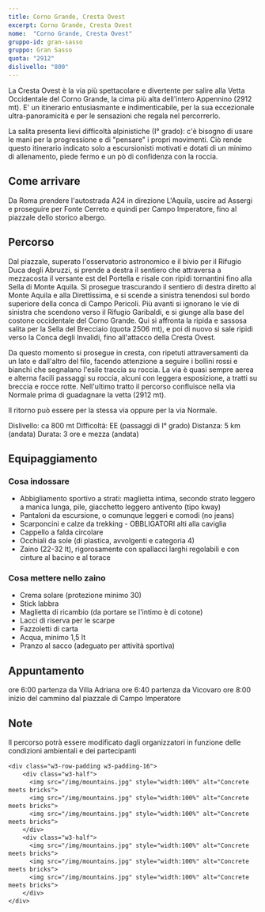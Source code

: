 ```yaml
---
title: Corno Grande, Cresta Ovest
excerpt: Corno Grande, Cresta Ovest
nome:  "Corno Grande, Cresta Ovest"
gruppo-id: gran-sasso
gruppo: Gran Sasso
quota: "2912"
dislivello: "800"
---
```


<div markdown="1">

La Cresta Ovest è la via più spettacolare e divertente per salire alla Vetta Occidentale del Corno Grande, la cima più alta dell'intero Appennino (2912 mt).
E' un itinerario entusiasmante e indimenticabile, per la sua eccezionale ultra-panoramicità e per le sensazioni che regala nel percorrerlo.

La salita presenta lievi difficoltà alpinistiche (I° grado): c'è bisogno di usare le mani per la progressione e di "pensare" i propri movimenti. Ciò rende questo itinerario indicato solo a escursionisti motivati e dotati di un minimo di allenamento, piede fermo e un pò di confidenza con la roccia.

## Come arrivare
Da Roma prendere l'autostrada A24 in direzione L'Aquila, uscire ad Assergi e proseguire per Fonte Cerreto e quindi per Campo Imperatore, fino al piazzale dello storico albergo.

## Percorso
Dal piazzale, superato l'osservatorio astronomico e il bivio per il Rifugio Duca degli Abruzzi, si prende a destra il sentiero che attraversa a mezzacosta il versante est del Portella e risale con ripidi tornantini fino alla Sella di Monte Aquila. Si prosegue trascurando il sentiero di destra diretto al Monte Aquila e alla Direttissima, e si scende a sinistra tenendosi sul bordo superiore della conca di Campo Pericoli. Più avanti si ignorano le vie di sinistra che scendono verso il Rifugio Garibaldi, e si giunge alla base del costone occidentale del Corno Grande. Qui si affronta la ripida e sassosa salita per la Sella del Brecciaio (quota 2506 mt), e poi di nuovo si sale ripidi verso la Conca degli Invalidi, fino all'attacco della Cresta Ovest.

Da questo momento si prosegue in cresta, con ripetuti attraversamenti da un lato e dall'altro del filo, facendo attenzione a seguire i bollini rossi e bianchi che segnalano l'esile traccia su roccia. La via è quasi sempre aerea e alterna facili passaggi su roccia, alcuni con leggera esposizione, a tratti su breccia e rocce rotte. Nell'ultimo tratto il percorso confluisce nella via Normale prima di guadagnare la vetta (2912 mt).

Il ritorno può essere per la stessa via oppure per la via Normale.

Dislivello: ca 800 mt
Difficoltà: EE (passaggi di I° grado)
Distanza: 5 km (andata)
Durata: 3 ore e mezza (andata)

## Equipaggiamento

### Cosa indossare
- Abbigliamento sportivo a strati: maglietta intima, secondo strato leggero a manica lunga, pile, giacchetto leggero antivento (tipo kway)
- Pantaloni da escursione, o comunque leggeri e comodi (no jeans)
- Scarponcini e calze da trekking - OBBLIGATORI alti alla caviglia
- Cappello a falda circolare
- Occhiali da sole (di plastica, avvolgenti e categoria 4)
- Zaino (22-32 lt), rigorosamente con spallacci larghi regolabili e con cinture al bacino e al torace

### Cosa mettere nello zaino
- Crema solare (protezione minimo 30)
- Stick labbra
- Maglietta di ricambio (da portare se l'intimo è di cotone)
- Lacci di riserva per le scarpe
- Fazzoletti di carta
- Acqua, minimo 1,5 lt
- Pranzo al sacco (adeguato per attività sportiva)

## Appuntamento
ore 6:00 partenza da Villa Adriana
ore 6:40 partenza da Vicovaro
ore 8:00 inizio del cammino dal piazzale di Campo Imperatore

## Note
Il percorso potrà essere modificato dagli organizzatori in funzione delle condizioni ambientali e dei partecipanti

</div>

<div markdown="0">

    <div class="w3-row-padding w3-padding-16">
        <div class="w3-half">
          <img src="/img/mountains.jpg" style="width:100%" alt="Concrete meets bricks">
          <img src="/img/mountains.jpg" style="width:100%" alt="Concrete meets bricks">
          <img src="/img/mountains.jpg" style="width:100%" alt="Concrete meets bricks">
        </div>
        <div class="w3-half">
          <img src="/img/mountains.jpg" style="width:100%" alt="Concrete meets bricks">
          <img src="/img/mountains.jpg" style="width:100%" alt="Concrete meets bricks">
          <img src="/img/mountains.jpg" style="width:100%" alt="Concrete meets bricks">
        </div>
    </div>

</div>
